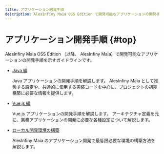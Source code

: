 ```yaml
---
title: アプリケーション開発手順
description: AlesInfiny Maia OSS Edition で開発可能なアプリケーションの開発手順を示すガイドラインです。
---
```


# アプリケーション開発手順 {#top}

AlesInfiny Maia OSS Edition （以降、 AlesInfiny Maia）で開発可能なアプリケーションの開発手順を示すガイドラインです。

- [Java 編](java/index.md)

    Java アプリケーションの開発手順を解説します。
    AlesInfiny Maia として推奨する設定や、共通的に使用する実装コードを中心に、プロジェクトの初期構築に必要な情報を提供します。

- [Vue.js 編](./vue-js/index.md)

    Vue.js アプリケーションの開発手順を解説します。
    アーキテクチャ定義を元に、業務アプリケーションの開発に必要な各種設定について解説します。

- [ローカル開発環境の構築](local-environment/index.md)

    AlesInfiny Maia のアプリケーション開発で最低限必要な環境の構築方法を解説します。
